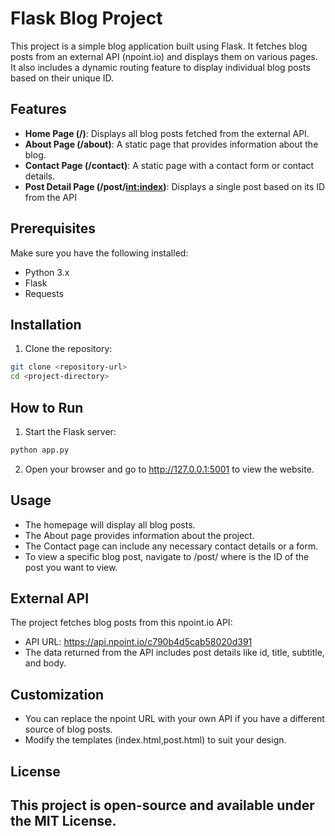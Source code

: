 # Flask Blog Project
This project is a simple blog application built using Flask. It fetches blog posts from an external API (npoint.io) and displays them on various pages. It also includes a dynamic routing feature to display individual blog posts based on their unique ID.
## Features
- **Home Page (/)**: Displays all blog posts fetched from the external API.
- **About Page (/about)**: A static page that provides information about the blog.
- **Contact Page (/contact)**: A static page with a contact form or contact details.
- **Post Detail Page (/post/<int:index>)**: Displays a single post based on its ID from the API
## Prerequisites
Make sure you have the following installed:
- Python 3.x
- Flask
- Requests
## Installation
1. Clone the repository:
```bash
git clone <repository-url>
cd <project-directory>
```
## How to Run
1. Start the Flask server:
```bash
python app.py
```
2. Open your browser and go to http://127.0.0.1:5001 to view the website.
## Usage
- The homepage will display all blog posts.
- The About page provides information about the project.
- The Contact page can include any necessary contact details or a form.
- To view a specific blog post, navigate to /post/<id> where <id> is the ID of the post you want to view.
## External API
The project fetches blog posts from this npoint.io API:
- API URL: https://api.npoint.io/c790b4d5cab58020d391
- The data returned from the API includes post details like id, title, subtitle, and body.
## Customization
- You can replace the npoint URL with your own API if you have a different source of blog posts.
- Modify the templates (index.html,post.html) to suit your design.
## License
This project is open-source and available under the MIT License.
---
